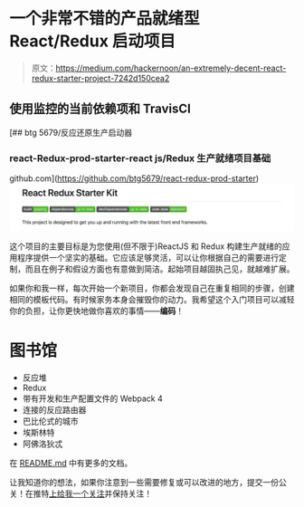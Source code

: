 # 一个非常不错的产品就绪型 React/Redux 启动项目

> 原文：<https://medium.com/hackernoon/an-extremely-decent-react-redux-starter-project-7242d150cea2>

## 使用监控的当前依赖项和 TravisCI

[](https://github.com/btg5679/react-redux-prod-starter) [## btg 5679/反应还原生产启动器

### react-Redux-prod-starter-react js/Redux 生产就绪项目基础

github.com](https://github.com/btg5679/react-redux-prod-starter) ![](img/9a81799fd6d45d02e2e9c0e173e31670.png)

这个项目的主要目标是为您使用(但不限于)ReactJS 和 Redux 构建生产就绪的应用程序提供一个坚实的基础。它应该足够灵活，可以让你根据自己的需要进行定制，而且在例子和假设方面也有意做到简洁。起始项目越固执己见，就越难扩展。

如果你和我一样，每次开始一个新项目，你都会发现自己在重复相同的步骤，创建相同的模板代码。有时候家务本身会摧毁你的动力。我希望这个入门项目可以减轻你的负担，让你更快地做你喜欢的事情——**编码**！

# 图书馆

*   反应堆
*   Redux
*   带有开发和生产配置文件的 Webpack 4
*   连接的反应路由器
*   巴比伦式的城市
*   埃斯林特
*   阿佛洛狄忒

在 [README.md](https://github.com/btg5679/react-redux-prod-starter/blob/master/README.md) 中有更多的文档。

让我知道你的想法，如果你注意到一些需要修复或可以改进的地方，提交一份公关！在推特[上给我一个关注](http://twitter.com/_bengarrison)并保持关注！
